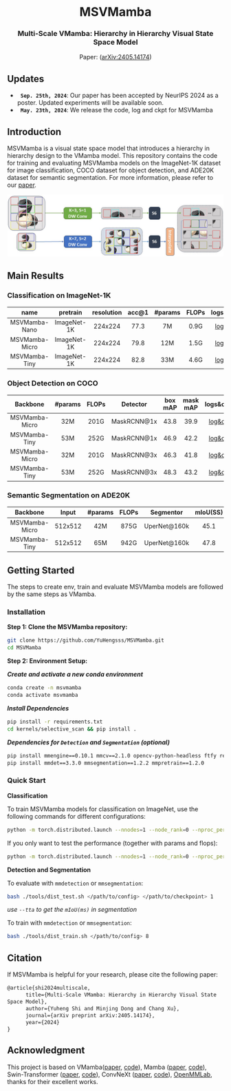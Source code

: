 
<div align="center">
<h1>MSVMamba </h1>
<h3>Multi-Scale VMamba: Hierarchy in Hierarchy Visual State Space Model</h3>

Paper: ([arXiv:2405.14174](https://arxiv.org/abs/2405.14174))
</div>

## Updates
* **` Sep. 25th, 2024`**: Our paper has been accepted by NeurIPS 2024 as a poster. Updated experiments will be available soon.
* **` May. 23th, 2024`**: We release the code, log and ckpt for MSVMamba


## Introduction
MSVMamba is a visual state space model that introduces a hierarchy in hierarchy design to the VMamba model. This repository contains the code for training and evaluating MSVMamba models on the ImageNet-1K dataset for image classification, COCO dataset for object detection, and ADE20K dataset for semantic segmentation.
For more information, please refer to our [paper](https://arxiv.org/abs/2405.14174).

<p align="center">
  <img src="./assets/ms2d.jpg" width="800" />
</p>

## Main Results

### **Classification on ImageNet-1K**

|      name      | pretrain | resolution | acc@1 | #params | FLOPs |                                               logs&ckpts                                                | 
|:--------------:| :---: | :---: |:-----:|:-------:|:-----:|:-------------------------------------------------------------------------------------------------------:| 
| MSVMamba-Nano  | ImageNet-1K | 224x224 | 77.3  |   7M    | 0.9G  |   [log&ckpt](https://drive.google.com/drive/folders/1J41w3ApitQhp2O3wHmJoOs4U032uqebK?usp=drive_link)   |
| MSVMamba-Micro | ImageNet-1K | 224x224 | 79.8  |   12M   | 1.5G  |                                              [log&ckpt](https://drive.google.com/drive/folders/1jfl2GmuKcUB8sPwRlyHK_wT0MjqgljYk?usp=drive_link)                                              | 
| MSVMamba-Tiny  | ImageNet-1K | 224x224 | 82.8  |   33M   | 4.6G  |                                              [log&ckpt](https://drive.google.com/drive/folders/1ddNWk89ohcxxMuVEaJ2Y5A6xeBKgA7lU?usp=drive_link)                                              | 

### **Object Detection on COCO**
  
|    Backbone    | #params | FLOPs | Detector | box mAP | mask mAP |     logs&ckpts     | 
|:--------------:|:-------:|:-----:| :---: |:-------:|:--------:|:------------------:|
| MSVMamba-Micro |   32M   | 201G  | MaskRCNN@1x |  43.8   |   39.9   | [log&ckpt](https://drive.google.com/drive/folders/12CrNAGBalU0yoQcQgPTGO5lM397Jc4La?usp=drive_link) |
| MSVMamba-Tiny  |   53M   | 252G  | MaskRCNN@1x |  46.9   |   42.2   | [log&ckpt](https://drive.google.com/drive/folders/1MogQ6PGdrgsyJckJTL9BJzlMCodJ3epu?usp=drive_link) |
|    MSVMamba-Micro    |   32M   | 201G  | MaskRCNN@3x |  46.3   |   41.8   | [log&ckpt](https://drive.google.com/drive/folders/10-8cDnRfnk_j4QxMHkhUyecucnM_82pt?usp=drive_link) |
|    MSVMamba-Tiny    |   53M   | 252G  | MaskRCNN@3x |  48.3   |   43.2   | [log&ckpt](https://drive.google.com/drive/folders/1dK1qFjaU8GmqvsmMr1mgppNJlNacHPtG?usp=drive_link) |


### **Semantic Segmentation on ADE20K**

|   Backbone    | Input| #params | FLOPs | Segmentor | mIoU(SS) | mIoU(MS) |                                                                                          logs&ckpts                                                                                          |
|:-------------:| :---: |:-------:|:-----:| :---: |:--------:|:--------:|:--------------------------------------------------------------------------------------------------------------------------------------------------------------------------------------------:|
|MSVMamba-Micro | 512x512 |   42M   | 875G  | UperNet@160k |   45.1   |   45.4   |                                             [log&ckpt](https://drive.google.com/drive/folders/1naZHL4mwTchllAE001SsyZ_z4y_JRF0s?usp=drive_link)                                              | 
|  MSVMamba-Tiny   | 512x512 |   65M   | 942G  | UperNet@160k |   47.8   |    -     |                                             [log&ckpt](https://drive.google.com/drive/folders/1FaFPFExDd_4goIlLjTR7fXsuMRr-vYoY?usp=drive_link)                                              | 


## Getting Started
The steps to create env, train and evaluate MSVMamba models are followed by the same steps as VMamba.

### Installation

**Step 1: Clone the MSVMamba repository:**

```bash
git clone https://github.com/YuHengsss/MSVMamba.git
cd MSVMamba
```

**Step 2: Environment Setup:**

***Create and activate a new conda environment***

```bash
conda create -n msvmamba
conda activate msvmamba
```

***Install Dependencies***

```bash
pip install -r requirements.txt
cd kernels/selective_scan && pip install .
```
<!-- cd kernels/cross_scan && pip install . -->


***Dependencies for `Detection` and `Segmentation` (optional)***

```bash
pip install mmengine==0.10.1 mmcv==2.1.0 opencv-python-headless ftfy regex
pip install mmdet==3.3.0 mmsegmentation==1.2.2 mmpretrain==1.2.0
```

<!-- conda create -n cu12 python=3.10 -y && conda activate cu12
pip install torch torchvision torchaudio --index-url https://download.pytorch.org/whl/cu121
# install cuda121 for windows
# install https://visualstudio.microsoft.com/visual-cpp-build-tools/
pip install timm==0.4.12 fvcore packaging -->


### Quick Start

**Classification**

To train MSVMamba models for classification on ImageNet, use the following commands for different configurations:

```bash
python -m torch.distributed.launch --nnodes=1 --node_rank=0 --nproc_per_node=8 --master_addr="127.0.0.1" --master_port=29501 main.py --cfg </path/to/config> --batch-size 128 --data-path </path/of/dataset> --output /tmp
```

If you only want to test the performance (together with params and flops):

```bash
python -m torch.distributed.launch --nnodes=1 --node_rank=0 --nproc_per_node=1 --master_addr="127.0.0.1" --master_port=29501 main.py --cfg </path/to/config> --batch-size 128 --data-path </path/of/dataset> --output /tmp --resume </path/of/checkpoint> --eval
```

**Detection and Segmentation**

To evaluate with `mmdetection` or `mmsegmentation`:
```bash
bash ./tools/dist_test.sh </path/to/config> </path/to/checkpoint> 1
```
*use `--tta` to get the `mIoU(ms)` in segmentation*

To train with `mmdetection` or `mmsegmentation`:
```bash
bash ./tools/dist_train.sh </path/to/config> 8
```


## Citation
If MSVMamba is helpful for your research, please cite the following paper:
```
@article{shi2024multiscale,
      title={Multi-Scale VMamba: Hierarchy in Hierarchy Visual State Space Model}, 
      author={Yuheng Shi and Minjing Dong and Chang Xu},
      journal={arXiv preprint arXiv:2405.14174},
      year={2024}
}
```

## Acknowledgment

This project is based on VMamba([paper](https://arxiv.org/abs/2401.10166), [code](https://github.com/MzeroMiko/VMamba)), Mamba ([paper](https://arxiv.org/abs/2312.00752), [code](https://github.com/state-spaces/mamba)), Swin-Transformer ([paper](https://arxiv.org/pdf/2103.14030.pdf), [code](https://github.com/microsoft/Swin-Transformer)), ConvNeXt ([paper](https://arxiv.org/abs/2201.03545), [code](https://github.com/facebookresearch/ConvNeXt)), [OpenMMLab](https://github.com/open-mmlab),
 thanks for their excellent works.

